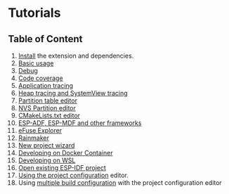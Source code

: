 # Tutorials

## Table of Content

1. [Install](./install.md) the extension and dependencies.
2. [Basic usage](./basic_use.md)
3. [Debug](./debugging.md)
4. [Code coverage](./code_coverage.md)
5. [Application tracing](./app_tracing.md)
6. [Heap tracing and SystemView tracing](./heap_tracing.md)
7. [Partition table editor](./partition_editor.md)
8. [NVS Partition editor](./nvs_partition_editor.md)
9. [CMakeLists.txt editor](./cmakelists_editor.md)
10. [ESP-ADF, ESP-MDF and other frameworks](./additional_frameworks.md)
11. [eFuse Explorer](./efuse.md)
12. [Rainmaker](./rainmaker.md)
13. [New project wizard](./new_project_wizard.md)
14. [Developing on Docker Container](./using-docker-container.md)
15. [Developing on WSL](./wsl.md)
16. [Open existing ESP-IDF project](./existing_idf_project.md)
17. [Using the project configuration](./project_configuration.md) editor.
18. Using [multiple build configuration](./multiple_config.md) with the project configuration editor